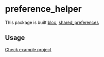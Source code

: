 # preference_helper

This package is built [bloc](https://pub.dartlang.org/packages/bloc), [shared_preferences](https://pub.dartlang.org/packages/shared_preferences)

## Usage

[Check example project](https://github.com/namhyun-gu/preference-helper/tree/master/example)
